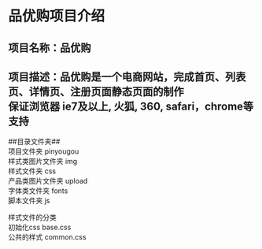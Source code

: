 品优购项目介绍
===
  项目名称：品优购
  ----
  项目描述：品优购是一个电商网站，完成首页、列表页、详情页、注册页面静态页面的制作<br />保证浏览器 ie7及以上, 火狐, 360, safari，chrome等支持
  ----

##目录文件夹##<br />
  项目文件夹 pinyougou<br />
  样式类图片文件夹  img<br />
  样式文件夹 css<br />
  产品类图片文件夹 upload<br />
  字体类文件夹 fonts<br />
  脚本文件夹 js<br />

样式文件的分类<br />
  初始化css base.css<br />
  公共的样式 common.css<br />
